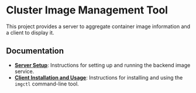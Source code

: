 # Cluster Image Management Tool

This project provides a server to aggregate container image information and a client to display it.

## Documentation

-   [**Server Setup**](./server/README.md): Instructions for setting up and running the backend image service.
-   [**Client Installation and Usage**](./client/README.md): Instructions for installing and using the `imgctl` command-line tool. 